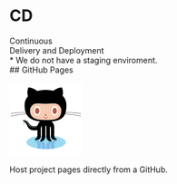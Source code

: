 # CD

<section>
Continuous<br />
Delivery and Deployment

<aside class="notes">
* We do not have a staging enviroment.

</aside>
</section>
<!-- -->

<section>
## GitHub Pages

![Octocat](img/octocat.svg) <!-- .element: style="height:5em" -->

Host project pages directly from a GitHub.

<aside class="notes">
</aside>
</section>
<!-- -->


<!--
-->
